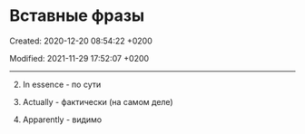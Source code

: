 # Вставные фразы 

Created: 2020-12-20 08:54:22 +0200

Modified: 2021-11-29 17:52:07 +0200

---




2.  In essence - по сути

3.  Actually - фактически (на самом деле)

4.  Apparently - видимо


